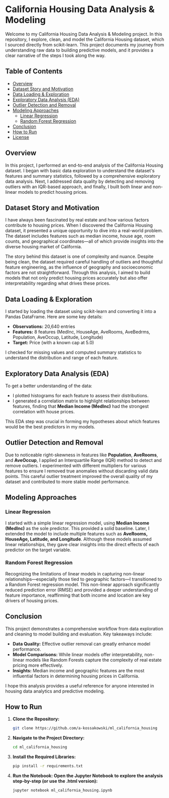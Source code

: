# California Housing Data Analysis & Modeling

Welcome to my California Housing Data Analysis & Modeling project. In this repository, I explore, clean, and model the California Housing dataset, which I sourced directly from scikit-learn. This project documents my journey from understanding raw data to building predictive models, and it provides a clear narrative of the steps I took along the way.

## Table of Contents

- [Overview](#overview)
- [Dataset Story and Motivation](#dataset-story-and-motivation)
- [Data Loading & Exploration](#data-loading--exploration)
- [Exploratory Data Analysis (EDA)](#exploratory-data-analysis-eda)
- [Outlier Detection and Removal](#outlier-detection-and-removal)
- [Modeling Approaches](#modeling-approaches)
  - [Linear Regression](#linear-regression)
  - [Random Forest Regression](#random-forest-regression)
- [Conclusion](#conclusion)
- [How to Run](#how-to-run)
- [License](#license)

## Overview

In this project, I performed an end-to-end analysis of the California Housing dataset. I began with basic data exploration to understand the dataset's features and summary statistics, followed by a comprehensive exploratory data analysis. Next, I addressed data quality by detecting and removing outliers with an IQR-based approach, and finally, I built both linear and non-linear models to predict housing prices.

## Dataset Story and Motivation

I have always been fascinated by real estate and how various factors contribute to housing prices. When I discovered the California Housing dataset, it presented a unique opportunity to dive into a real-world problem. The dataset includes features such as median income, house age, room counts, and geographical coordinates—all of which provide insights into the diverse housing market of California.

The story behind this dataset is one of complexity and nuance. Despite being clean, the dataset required careful handling of outliers and thoughtful feature engineering, as the influence of geography and socioeconomic factors are not straightforward. Through this analysis, I aimed to build models that not only predict housing prices accurately but also offer interpretability regarding what drives these prices.

## Data Loading & Exploration

I started by loading the dataset using scikit-learn and converting it into a Pandas DataFrame. Here are some key details:
- **Observations:** 20,640 entries
- **Features:** 8 features (MedInc, HouseAge, AveRooms, AveBedrms, Population, AveOccup, Latitude, Longitude)
- **Target:** Price (with a known cap at 5.0)

I checked for missing values and computed summary statistics to understand the distribution and range of each feature.

## Exploratory Data Analysis (EDA)

To get a better understanding of the data:
- I plotted histograms for each feature to assess their distributions.
- I generated a correlation matrix to highlight relationships between features, finding that **Median Income (MedInc)** had the strongest correlation with house prices.

This EDA step was crucial in forming my hypotheses about which features would be the best predictors in my models.

## Outlier Detection and Removal

Due to noticeable right-skewness in features like **Population**, **AveRooms**, and **AveOccup**, I applied an Interquartile Range (IQR) method to detect and remove outliers. I experimented with different multipliers for various features to ensure I removed true anomalies without discarding valid data points. This careful outlier treatment improved the overall quality of my dataset and contributed to more stable model performance.

## Modeling Approaches

### Linear Regression

I started with a simple linear regression model, using **Median Income (MedInc)** as the sole predictor. This provided a solid baseline. Later, I extended the model to include multiple features such as **AveRooms, HouseAge, Latitude, and Longitude**. Although these models assumed linear relationships, they gave clear insights into the direct effects of each predictor on the target variable.

### Random Forest Regression

Recognizing the limitations of linear models in capturing non-linear relationships—especially those tied to geographic factors—I transitioned to a Random Forest regression model. This non-linear approach significantly reduced prediction error (RMSE) and provided a deeper understanding of feature importance, reaffirming that both income and location are key drivers of housing prices.

## Conclusion

This project demonstrates a comprehensive workflow from data exploration and cleaning to model building and evaluation. Key takeaways include:
- **Data Quality:** Effective outlier removal can greatly enhance model performance.
- **Model Comparisons:** While linear models offer interpretability, non-linear models like Random Forests capture the complexity of real estate pricing more effectively.
- **Insights:** Median income and geographic features are the most influential factors in determining housing prices in California.

I hope this analysis provides a useful reference for anyone interested in housing data analytics and predictive modeling.

## How to Run

1. **Clone the Repository:**
   ```bash
   git clone https://github.com/a-kossakowski/ml_california_housing
   
2. **Navigate to the Project Directory:**
   ```bash
   cd ml_california_housing
   
3. **Install the Required Libraries:**
   ```bash
   pip install -r requirements.txt

4. **Run the Notebook: Open the Jupyter Notebook to explore the analysis step-by-step (or use the .html version):**
   ```bash
   jupyter notebook ml_california_housing.ipynb


